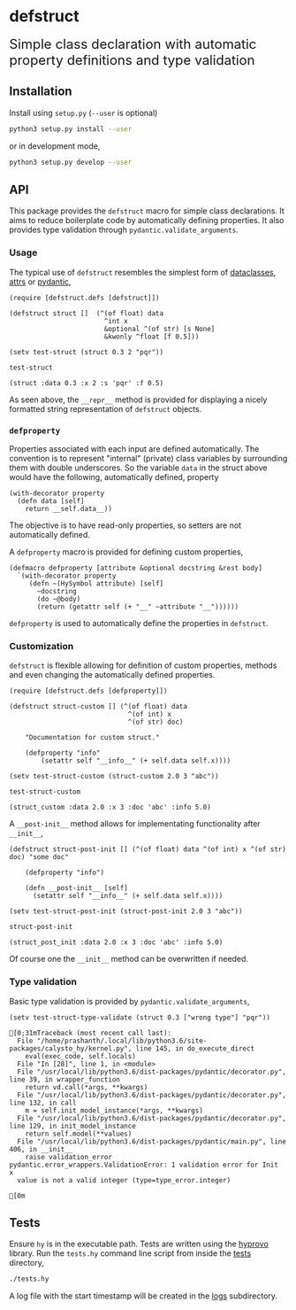 # defstruct

<font size = "+2"> Simple class declaration with automatic property definitions and type validation </font>

## Installation

Install using `setup.py` (`--user` is optional)

```bash
python3 setup.py install --user
```

or in development mode,

```bash
python3 setup.py develop --user
```

##  API

This package provides the `defstruct` macro for simple class declarations. It aims to reduce boilerplate code by automatically defining properties. It also provides type validation through `pydantic.validate_arguments`. 

### Usage
The typical use of `defstruct` resembles the simplest form of [dataclasses](https://docs.python.org/3/library/dataclasses.html), [attrs](https://github.com/python-attrs/attrs) or [pydantic](https://github.com/samuelcolvin/pydantic),


```hy
(require [defstruct.defs [defstruct]])

(defstruct struct []  (^(of float) data 
                        ^int x 
                        &optional ^(of str) [s None]
                        &kwonly ^float [f 0.5]))
```

```hy
(setv test-struct (struct 0.3 2 "pqr"))
```

```hy
test-struct
```

```hy
(struct :data 0.3 :x 2 :s 'pqr' :f 0.5)
```


As seen above, the `__repr__` method is provided for displaying a nicely formatted string representation of `defstruct` objects.

### `defproperty`

Properties associated with each input are defined automatically. The convention is to represent "internal" (private) class variables by surrounding them with double underscores. So the variable `data` in the struct above would have the following, automatically defined, property 

```
(with-decorator property
  (defn data [self]
    return __self.data__))
```

The objective is to have read-only properties, so setters are not automatically defined.

A `defproperty` macro is provided for defining custom properties, 

```hy
(defmacro defproperty [attribute &optional docstring &rest body]
  `(with-decorator property
     (defn ~(HySymbol attribute) [self]
       ~docstring
       (do ~@body)
       (return (getattr self (+ "__" ~attribute "__"))))))
```

`defproperty` is used to automatically define the properties in `defstruct`.

### Customization

`defstruct` is flexible allowing for definition of custom properties, methods and even changing the automatically defined properties.


```hy
(require [defstruct.defs [defproperty]])

(defstruct struct-custom [] (^(of float) data 
                              ^(of int) x 
                              ^(of str) doc) 
           
    "Documentation for custom struct."

    (defproperty "info"
        (setattr self "__info__" (+ self.data self.x))))
```

```hy
(setv test-struct-custom (struct-custom 2.0 3 "abc"))
```

```hy
test-struct-custom
```

```hy
(struct_custom :data 2.0 :x 3 :doc 'abc' :info 5.0)
```


A `__post-init__` method allows for implementating functionality after `__init__`,

```hy
(defstruct struct-post-init [] (^(of float) data ^(of int) x ^(of str) doc) "some doc"

    (defproperty "info")

    (defn __post-init__ [self]
      (setattr self "__info__" (+ self.data self.x))))
```

```hy
(setv test-struct-post-init (struct-post-init 2.0 3 "abc"))
```


```hy
struct-post-init
```

```hy
(struct_post_init :data 2.0 :x 3 :doc 'abc' :info 5.0)
```

Of course one the `__init__` method can be overwritten if needed.

### Type validation

Basic type validation is provided by `pydantic.validate_arguments`,


```hy
(setv test-struct-type-validate (struct 0.3 ["wrong type"] "pqr"))
```

    [0;31mTraceback (most recent call last):
      File "/home/prashanth/.local/lib/python3.6/site-packages/calysto_hy/kernel.py", line 145, in do_execute_direct
        eval(exec_code, self.locals)
      File "In [28]", line 1, in <module>
      File "/usr/local/lib/python3.6/dist-packages/pydantic/decorator.py", line 39, in wrapper_function
        return vd.call(*args, **kwargs)
      File "/usr/local/lib/python3.6/dist-packages/pydantic/decorator.py", line 132, in call
        m = self.init_model_instance(*args, **kwargs)
      File "/usr/local/lib/python3.6/dist-packages/pydantic/decorator.py", line 129, in init_model_instance
        return self.model(**values)
      File "/usr/local/lib/python3.6/dist-packages/pydantic/main.py", line 406, in __init__
        raise validation_error
    pydantic.error_wrappers.ValidationError: 1 validation error for Init
    x
      value is not a valid integer (type=type_error.integer)
    
    [0m

## Tests
Ensure `hy` is in the executable path. Tests are written using the [hyprovo](https://github.com/prasxanth/hyprovo) library. Run the `tests.hy` command line script from inside the [tests](tests) directory,

```bash
./tests.hy
```

A log file with the start timestamp will be created in the [logs](tests/logs) subdirectory.
